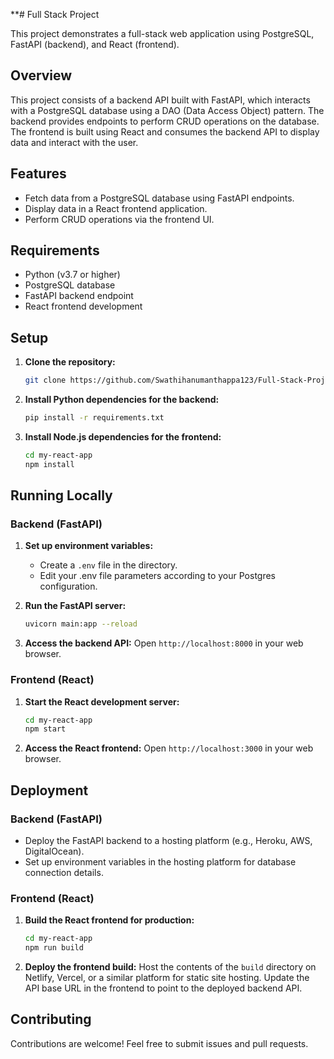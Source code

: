 **# Full Stack Project

This project demonstrates a full-stack web application using PostgreSQL, FastAPI (backend), and React (frontend).

## Overview

This project consists of a backend API built with FastAPI, which interacts with a PostgreSQL database using a DAO (Data Access Object) pattern. The backend provides endpoints to perform CRUD operations on the database. The frontend is built using React and consumes the backend API to display data and interact with the user.

## Features

- Fetch data from a PostgreSQL database using FastAPI endpoints.
- Display data in a React frontend application.
- Perform CRUD operations via the frontend UI.

## Requirements

- Python (v3.7 or higher)
- PostgreSQL database
- FastAPI backend endpoint
- React frontend development

## Setup

1. **Clone the repository:**
   ```bash
   git clone https://github.com/Swathihanumanthappa123/Full-Stack-Project.git


2. **Install Python dependencies for the backend:**
   ```bash
   pip install -r requirements.txt
   ```

3. **Install Node.js dependencies for the frontend:**
   ```bash
   cd my-react-app
   npm install
   ```

## Running Locally

### Backend (FastAPI)

1. **Set up environment variables:**
    - Create a `.env` file in the directory.
    - Edit your .env file parameters according to your Postgres configuration.

2. **Run the FastAPI server:**
   ```bash
   uvicorn main:app --reload
   ```

3. **Access the backend API:**
   Open `http://localhost:8000` in your web browser.

### Frontend (React)

1. **Start the React development server:**
   ```bash
   cd my-react-app
   npm start
   ```

2. **Access the React frontend:**
   Open `http://localhost:3000` in your web browser.

## Deployment

### Backend (FastAPI)

- Deploy the FastAPI backend to a hosting platform (e.g., Heroku, AWS, DigitalOcean).
- Set up environment variables in the hosting platform for database connection details.

### Frontend (React)

1. **Build the React frontend for production:**
   ```bash
   cd my-react-app
   npm run build
   ```

2. **Deploy the frontend build:**
   Host the contents of the `build` directory on Netlify, Vercel, or a similar platform for static site hosting.
   Update the API base URL in the frontend to point to the deployed backend API.

## Contributing

Contributions are welcome! Feel free to submit issues and pull requests.

